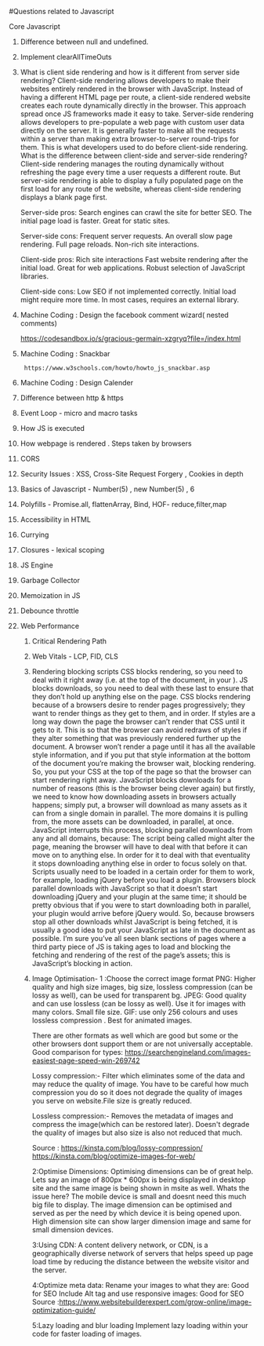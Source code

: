 #Questions related to Javascript

Core Javascript

1. Difference between null and undefined.

2. Implement clearAllTimeOuts

3. What is client side rendering and how is it different from server side rendering?
	Client-side rendering allows developers to make their websites entirely rendered in the browser with JavaScript. Instead of having a different HTML page 		per route, a client-side rendered website creates each route dynamically directly in the browser. This approach spread once JS frameworks made it easy      to take.
	Server-side rendering allows developers to pre-populate a web page with custom user data directly on the server. It is generally faster to make all the     requests within a server than making extra browser-to-server round-trips for them. This is what developers used to do before client-side rendering.
  What is the difference between client-side and server-side rendering?
  Client-side rendering manages the routing dynamically without refreshing the page every time a user requests a different route. But server-side rendering   is able to display a fully populated page on the first load for any route of the website, whereas client-side rendering displays a blank page first.

	Server-side pros:
	Search engines can crawl the site for better SEO.
	The initial page load is faster.
	Great for static sites.

	Server-side cons:
	Frequent server requests.
	An overall slow page rendering.
	Full page reloads.
	Non-rich site interactions.

	Client-side pros:
	Rich site interactions
	Fast website rendering after the initial load.
	Great for web applications.
	Robust selection of JavaScript libraries.

	Client-side cons:
	Low SEO if not implemented correctly.
	Initial load might require more time.
	In most cases, requires an external library.
	
4. Machine Coding : Design the facebook comment wizard( nested comments)
	
	https://codesandbox.io/s/gracious-germain-xzgryq?file=/index.html
	
5. Machine Coding : Snackbar
		
		https://www.w3schools.com/howto/howto_js_snackbar.asp
		
6. Machine Coding : Design Calender
7. Difference between http & https
8. Event Loop - micro and macro tasks
9. How JS is executed
10. How webpage is rendered . Steps taken by browsers
11. CORS
12. Security Issues : XSS, Cross-Site Request Forgery , Cookies in depth
13. Basics of Javascript - Number(5) , new Number(5) , 6
14. Polyfills - Promise.all, flattenArray, Bind, HOF- reduce,filter,map
15. Accessibility in HTML
16. Currying
17. Closures - lexical scoping
18. JS Engine
19. Garbage Collector
20. Memoization in JS
21. Debounce throttle




7. Web Performance

	1. Critical Rendering Path
	2. Web Vitals - LCP, FID, CLS
	3. Rendering blocking scripts
		CSS blocks rendering, so you need to deal with it right away (i.e. at the top of the document, in your <head>).
		JS blocks downloads, so you need to deal with these last to ensure that they don’t hold up anything else on the page.
		CSS blocks rendering because of a browsers desire to render pages progressively; they want to render things as they get to them, and in order.
		If styles are a long way down the page the browser can’t render that CSS until it gets to it. This is so that the browser can avoid redraws of styles if they alter something that was previously rendered further up the document. A browser won’t render a page until it has all the available style information, and if you put that style information at the bottom of the document you’re making the browser wait, blocking rendering.
		So, you put your CSS at the top of the page so that the browser can start rendering right away.
		JavaScript blocks downloads for a number of reasons (this is the browser being clever again) but firstly, we need to know how downloading assets in browsers actually happens; simply put, a browser will download as many assets as it can from a single domain in parallel. The more domains it is pulling from, the more assets can be downloaded, in parallel, at once.
		JavaScript interrupts this process, blocking parallel downloads from any and all domains, because:
		The script being called might alter the page, meaning the browser will have to deal with that before it can move on to anything else. In order for it to deal with that eventuality it stops downloading anything else in order to focus solely on that.
		Scripts usually need to be loaded in a certain order for them to work, for example, loading jQuery before you load a plugin. Browsers block parallel downloads with JavaScript so that it doesn’t start downloading jQuery and your plugin at the same time; it should be pretty obvious that if you were to start downloading both in parallel, your plugin would arrive before jQuery would.
		So, because browsers stop all other downloads whilst JavaScript is being fetched, it is usually a good idea to put your JavaScript as late in the document as possible. I’m sure you’ve all seen blank sections of pages where a third party piece of JS is taking ages to load and blocking the fetching and rendering of the rest of the page’s assets; this is JavaScript’s blocking in action.
	4. Image Optimisation-
		1 :Choose the correct image format
		PNG: Higher quality and high size images, big size, lossless compression (can be lossy as well), can be used for transparent bg.
		JPEG: Good quality and can use lossless (can be lossy as well). Use it for images with many colors. Small file size.
		GIF: use only 256 colours and uses lossless compression . Best for animated images.

		There are other formats as well which are good but some or the other browsers dont support them or are not universally acceptable.
		Good comparison for types: https://searchengineland.com/images-easiest-page-speed-win-269742

		Lossy compression:- Filter which eliminates some of the data and may reduce the quality of image. You have to be careful how much compression you do so it does not degrade the quality of images you serve on website.File size is greatly reduced.

		Lossless compression:- Removes the metadata of images and compress the image(which can be restored later). Doesn't degrade the quality of images but also size is also not reduced that much.

		Source : https://kinsta.com/blog/lossy-compression/
		https://kinsta.com/blog/optimize-images-for-web/

		2:Optimise Dimensions:
		Optimising dimensions can be of great help. Lets say an image of 800px * 600px is being displayed in desktop site and the same image is being shown in msite as well. Whats the issue here?
		The mobile device is small and doesnt need this much big file to display. The image dimension can be optimised and served as per the need by which device it is being opened upon. High dimension site can show larger dimension image and same for small dimension devices.

		3:Using CDN:
		A content delivery network, or CDN, is a geographically diverse network of servers that helps speed up page load time by reducing the distance between the website visitor and the server.

		4:Optimize meta data:
		Rename your images to what they are: Good for SEO
		Include Alt tag and use responsive images: Good for SEO
		Source :https://www.websitebuilderexpert.com/grow-online/image-optimization-guide/

		5:Lazy loading and blur loading
		Implement lazy loading within your code for faster loading of images.
